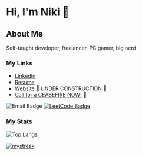 # Hi, I'm Niki 👋 

## About Me

Self-taught developer, freelancer, PC gamer, big nerd

### My Links

- [LinkedIn](https://www.linkedin.com/in/nicolette-renner/)
- [Resume](https://docs.google.com/document/d/1DcumNcxWQ4piU0pmyhQcVcIc5guyQ-cl5WpNBM5FcEw/edit?usp=sharing)
- [Website](https://nixwebdev.com) 🚧 UNDER CONSTRUCTION 🚧
- [Call for a CEASEFIRE NOW!](https://ceasefiretoday.com/) 🍉

![Email Badge](https://img.shields.io/badge/nrenner0211@gmail.com-D14836?style=for-the-badge&logo=gmail&logoColor=white)
[![LeetCode Badge](https://img.shields.io/badge/-LeetCode-FFA116?style=for-the-badge&logo=LeetCode&logoColor=black&link=https://www.leetcode.com/nrenner0211/)](https://www.leetcode.com/nrenner0211/)

### My Stats
[![Top Langs](https://github-readme-stats.vercel.app/api/top-langs/?username=nrenner0211&theme=react&layout=donut)](https://github.com/nrenner0211/github-readme-stats)

<a href=""> 
  <img align-"top center" justify="center" src="https://github-readme-streak-stats.herokuapp.com/?user=nrenner0211&theme=react" alt="mystreak"/>
</a>
